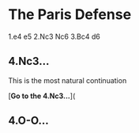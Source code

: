 # The Paris Defense

1.e4 e5
2.Nc3 Nc6
3.Bc4 d6

## 4.Nc3...

This is the most natural continuation

[**Go to the 4.Nc3...**](


## 4.O-O...
